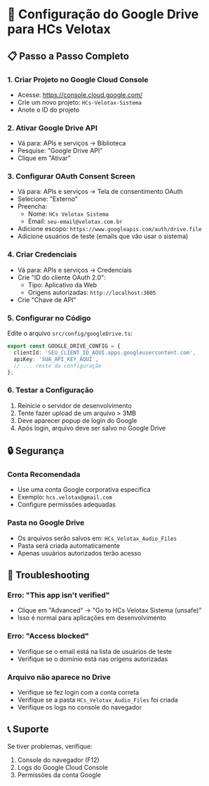 # 🔧 Configuração do Google Drive para HCs Velotax

## 📋 Passo a Passo Completo

### 1. **Criar Projeto no Google Cloud Console**
- Acesse: https://console.cloud.google.com/
- Crie um novo projeto: `HCs-Velotax-Sistema`
- Anote o ID do projeto

### 2. **Ativar Google Drive API**
- Vá para: APIs e serviços → Biblioteca
- Pesquise: "Google Drive API"
- Clique em "Ativar"

### 3. **Configurar OAuth Consent Screen**
- Vá para: APIs e serviços → Tela de consentimento OAuth
- Selecione: "Externo"
- Preencha:
  - Nome: `HCs Velotax Sistema`
  - Email: `seu-email@velotax.com.br`
- Adicione escopo: `https://www.googleapis.com/auth/drive.file`
- Adicione usuários de teste (emails que vão usar o sistema)

### 4. **Criar Credenciais**
- Vá para: APIs e serviços → Credenciais
- Crie "ID do cliente OAuth 2.0":
  - Tipo: Aplicativo da Web
  - Origens autorizadas: `http://localhost:3005`
- Crie "Chave de API"

### 5. **Configurar no Código**
Edite o arquivo `src/config/googleDrive.ts`:

```typescript
export const GOOGLE_DRIVE_CONFIG = {
  clientId: 'SEU_CLIENT_ID_AQUI.apps.googleusercontent.com',
  apiKey: 'SUA_API_KEY_AQUI',
  // ... resto da configuração
};
```

### 6. **Testar a Configuração**
1. Reinicie o servidor de desenvolvimento
2. Tente fazer upload de um arquivo > 3MB
3. Deve aparecer popup de login do Google
4. Após login, arquivo deve ser salvo no Google Drive

## 🔒 Segurança

### Conta Recomendada
- Use uma conta Google corporativa específica
- Exemplo: `hcs.velotax@gmail.com`
- Configure permissões adequadas

### Pasta no Google Drive
- Os arquivos serão salvos em: `HCs_Velotax_Audio_Files`
- Pasta será criada automaticamente
- Apenas usuários autorizados terão acesso

## 🚨 Troubleshooting

### Erro: "This app isn't verified"
- Clique em "Advanced" → "Go to HCs Velotax Sistema (unsafe)"
- Isso é normal para aplicações em desenvolvimento

### Erro: "Access blocked"
- Verifique se o email está na lista de usuários de teste
- Verifique se o domínio está nas origens autorizadas

### Arquivo não aparece no Drive
- Verifique se fez login com a conta correta
- Verifique se a pasta `HCs_Velotax_Audio_Files` foi criada
- Verifique os logs no console do navegador

## 📞 Suporte
Se tiver problemas, verifique:
1. Console do navegador (F12)
2. Logs do Google Cloud Console
3. Permissões da conta Google
